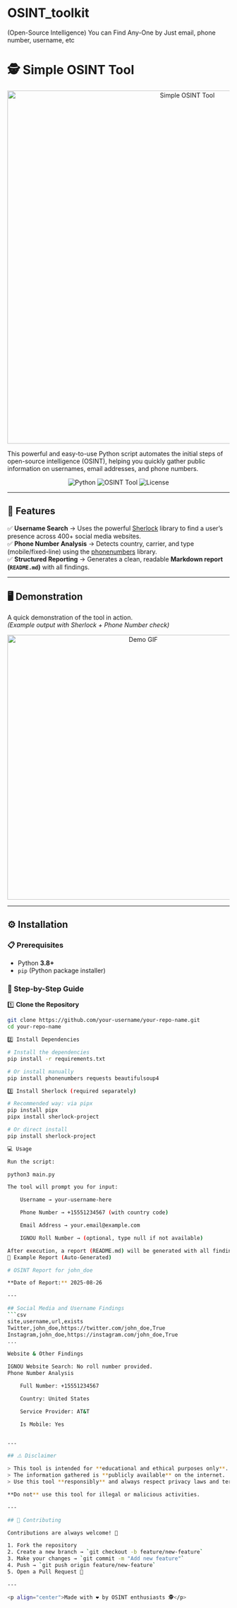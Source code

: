 # OSINT_toolkit
(Open-Source Intelligence)
You can Find Any-One by Just email, phone number, username, etc
# 🕵️ Simple OSINT Tool
<p align="center">
  <img src="assets/osint-banner.png" alt="Simple OSINT Tool" width="800">
</p>
This powerful and easy-to-use Python script automates the initial steps of open-source intelligence (OSINT), helping you quickly gather public information on usernames, email addresses, and phone numbers.

<p align="center">
  <img src="https://img.shields.io/badge/Python-3.8%2B-blue.svg" alt="Python">
  <img src="https://img.shields.io/badge/OSINT-Tool-orange.svg" alt="OSINT Tool">
  <img src="https://img.shields.io/badge/License-MIT-green.svg" alt="License">
</p>

---

## 🚀 Features

✅ **Username Search** → Uses the powerful [Sherlock](https://github.com/sherlock-project/sherlock) library to find a user’s presence across 400+ social media websites.  
✅ **Phone Number Analysis** → Detects country, carrier, and type (mobile/fixed-line) using the [phonenumbers](https://github.com/daviddrysdale/python-phonenumbers) library.  
✅ **Structured Reporting** → Generates a clean, readable **Markdown report (`README.md`)** with all findings.  

---

## 🖥️ Demonstration

A quick demonstration of the tool in action.  
*(Example output with Sherlock + Phone Number check)*  

<p align="center">
  <img src="https://user-images.githubusercontent.com/your-demo-image.gif" alt="Demo GIF" width="600">
</p>

---

## ⚙️ Installation

### 📋 Prerequisites
- Python **3.8+**  
- `pip` (Python package installer)  

### 🔧 Step-by-Step Guide

1️⃣ **Clone the Repository**
```bash
git clone https://github.com/your-username/your-repo-name.git
cd your-repo-name

2️⃣ Install Dependencies

# Install the dependencies
pip install -r requirements.txt

# Or install manually
pip install phonenumbers requests beautifulsoup4

3️⃣ Install Sherlock (required separately)

# Recommended way: via pipx
pip install pipx
pipx install sherlock-project

# Or direct install
pip install sherlock-project

💻 Usage

Run the script:

python3 main.py

The tool will prompt you for input:

    Username → your-username-here

    Phone Number → +15551234567 (with country code)

    Email Address → your.email@example.com

    IGNOU Roll Number → (optional, type null if not available)

After execution, a report (README.md) will be generated with all findings.
📄 Example Report (Auto-Generated)

# OSINT Report for john_doe

**Date of Report:** 2025-08-26

---

## Social Media and Username Findings
```csv
site,username,url,exists
Twitter,john_doe,https://twitter.com/john_doe,True
Instagram,john_doe,https://instagram.com/john_doe,True
...

Website & Other Findings

IGNOU Website Search: No roll number provided.
Phone Number Analysis

    Full Number: +15551234567

    Country: United States

    Service Provider: AT&T

    Is Mobile: Yes


---

## ⚠️ Disclaimer

> This tool is intended for **educational and ethical purposes only**.  
> The information gathered is **publicly available** on the internet.  
> Use this tool **responsibly** and always respect privacy laws and terms of service.  

**Do not** use this tool for illegal or malicious activities.  

---

## 🙏 Contributing

Contributions are always welcome! 🎉  

1. Fork the repository  
2. Create a new branch → `git checkout -b feature/new-feature`  
3. Make your changes → `git commit -m "Add new feature"`  
4. Push → `git push origin feature/new-feature`  
5. Open a Pull Request 🚀  

---

<p align="center">Made with ❤️ by OSINT enthusiasts 🕵️</p>
